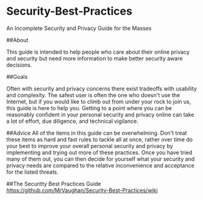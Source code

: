 # Security-Best-Practices
An Incomplete Security and Privacy Guide for the Masses

##About

This guide is intended to help people who care about their online privacy and security but need more information to make better security aware decisions.

##Goals

Often with security and privacy concerns there exist tradeoffs with usability and complexity. The safest user is often the one who doesn't use the Internet, but if you would like to climb out from under your rock to join us, this guide is here to help you. Getting to a point where you can be reasonably confident in your personal security and privacy online can take a lot of effort, due diligence, and technical vigilance. 

##Advice
All of the items in this guide can be overwhelming. Don't treat these items as hard and fast rules to tackle all at once, rather over time do your best to improve your overall personal security and privacy by implementing and trying out more of these practices. Once you have tried many of them out, you can then decide for yourself what your security and privacy needs are compared to the relative inconvenience and acceptance for the listed threats.

##The Securitty Best Practices Guide
https://github.com/MrVaughan/Security-Best-Practices/wiki
